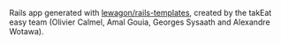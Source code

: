 Rails app generated with [lewagon/rails-templates](https://github.com/lewagon/rails-templates), created by the takEat easy team (Olivier Calmel, Amal Gouia, Georges Sysaath and Alexandre Wotawa).
